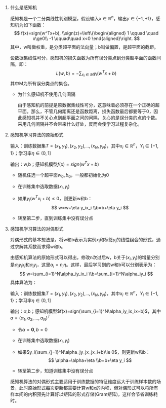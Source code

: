 1. 什么是感知机

   感知机是一个二分类线性判别模型，假设输入$x\in \mathbb{R}^n$，输出$y\in\{-1,+1\}$，感知机为如下函数：
   $$
   f(x)=sign(w^Tx+b),
   \\sign(z)=\left\{\begin{aligned}
   1 \qquad \quad x\ge0\\
   -1 \qquad\quad x<0
   \end{aligned}\right.
   $$
   其中，w叫做权重，是分类超平面的法向量；b叫做偏置，是超平面的截距。

   设数据集线性可分，感知机的损失函数为所有误分类点到分类超平面的函数间隔，即：
   $$
   L(w,b)=-\sum_{x_i\in M}y_i(w^Tx+b)
   $$
   其中M为所有误分类点的集合。

   - 为什么感知机不使用几何间隔

     由于感知机的前提是原数据集线性可分，这意味着必须存在一个正确的超平面。那么，不管几何距离还是函数距离，损失函数最后都要等于0，因此感知机并不关心点到超平面之间的间隔，关心的是误分类的点的个数。采用几何间隔并不会带来什么好处，反而会使学习过程复杂化。

2. 感知机学习算法的原始形式

   输入：训练数据集$T={(x_1,y_1),(x_2,y_2),..,(x_N,y_N)}$，其中$x_i\in \mathbb{R}^n$，$Y_i\in\{-1,1\}$；学习率$\eta\in(0,1]$

   输出：w,b；感知机模型$f(x)=sign(w^Tx+b)$

   - 随机任选一个超平面$w_0,b_0$，一般都初始化为0

   - 在训练集中选取数据$(x_i,y_i)$

   - 如果$y_i(w^Tx_i+b)\le 0$，则更新w和b：
     $$
     w=w+\eta y_ix_i
     \\b=b+\eta y_i
     $$

   - 转至第二步，直到训练集中没有误分点

3. 感知机学习算法的对偶形式

   对偶形式的基本想法是，将w和b表示为实例$x_i$和标签$y_i$的线性组合的形式，通过求解其系数而求得w和b。

   由感知机算法的原始形式可以得出，修改n次过后w，b关于$(x_i,y_i)$的增量分别是$\alpha_iy_ix_i$和$\alpha_iy_i$，这里$\alpha_i=n_i\eta$。这样，最后学习到的w和b可以分别表示为：
   $$
   w=\sum_{i=1}^N\alpha_iy_ix_i
   \\b=\sum_{i=1}^N\alpha_iy_i
   $$
   具体算法为：

   输入：训练数据集$T={(x_1,y_1),(x_2,y_2),..,(x_N,y_N)}$，其中$x_i\in \mathbb{R}^n$，$Y_i\in\{-1,1\}$；学习率$\eta\in(0,1]$

   输出：$\alpha$,b；感知机模型$f(x)=sign(\sum_{i=1}^N\alpha_iy_ix_ix+b)$，其中$\alpha=(\alpha_1,\alpha_2,...,\alpha_N)^T$

   - 令$\alpha=\boldsymbol 0, b=0$

   - 在训练集中选取数据$(x_i,y_i)$

   - 如果$y_i(\sum_{j=1}^N\alpha_jy_jx_jx_i+b)\le 0$，则更新w和b：
     $$
     \alpha=\alpha+\eta
     \\b=b+\eta y_i
     $$

   - 转至第二步，知道训练集中没有误分点

   感知机算法的对偶形式主要适用于训练数据的特征维度远大于训练样本数的场景，此时原始形式每次更新都需要计算w和x的内积，但对偶形式可以将所有样本间的内积预先计算好以矩阵的形式存储(Gram矩阵)，这样会节省训练耗时。





